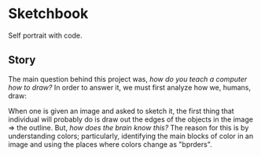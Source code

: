 # Sketchbook

Self portrait with code.

## Story

The main question behind this project was, *how do you teach a computer how to draw?* In order to answer it, we must first analyze how we, humans, draw:

When one is given an image and asked to sketch it, the first thing that individual will probably do is draw out the edges of the objects in the image => the outline. But, *how does the brain know this?* The reason for this is by understanding colors; particularly, identifying the main blocks of color in an image and using the places where colors change as "bprders".

